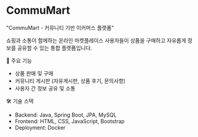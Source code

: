 # CommuMart
"CommuMart - 커뮤니티 기반 이커머스 플랫폼"

쇼핑과 소통이 함께하는 온라인 마켓플레이스 사용자들이 상품을 구매하고 자유롭게 정보를 공유할 수 있는 통합 플랫폼입니다.

🛒 주요 기능
- 상품 판매 및 구매
- 커뮤니티 게시판 (자유게시판, 상품 후기, 문의사항)
- 사용자 간 정보 공유 및 소통

🛠️ 기술 스택
- Backend: Java, Spring Boot, JPA, MySQL
- Frontend: HTML, CSS, JavaScript, Bootstrap
- Deployment: Docker
